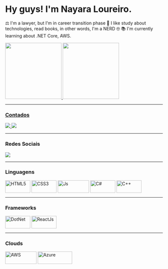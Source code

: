 # Hy guys! I'm Nayara Loureiro.

⚖️ I'm a lawyer, but I'm in career transition phase 💫
I like study about technologies, read books, in other words, I'm a NERD 🤓 📚
I'm currently learning about .NET Core, AWS.


<div>
   <a href="https://github.com/nsloureiro26">
      <img height = "180em" src = "https://github-readme-stats.vercel.app/api?username=nsloureiro26&show_icons=true&theme=dark&include_all_commits=true&count_private=true" />
      <img height = "180em" src = "https://github-readme-stats.vercel.app/api/top-langs/?username=nsloureiro26&layout=compact&langs_count=7&theme=dark" />
<hr>  

   <h3> Contados</h3>
        <a href = "mailto:nayara.loureiro@gfatec.sp.gov.br"> <img src = "https://img.shields.io/badge/Microsoft_Teams-6264A7?style=for-the-badge&logo=Microsoft-outlook&logoColor=white" " target = "_ blank"> </a>
        <a href = "mailto:nsloureiroadv@gmail.com"> <img src = "https://img.shields.io/badge/Gmail-D14836?style=for-the-badge&logo=gmail&logoColor=white" " target = "_ blank"> </a>
<hr>
  
  <h3> Redes Sociais</h3>
        <a href="https://www.linkedin.com/in/alexsgross/" target="_blank"> <img src = "https://img.shields.io/badge/-LinkedIn-%230077B5?style = for-the-badge & logo = linkedin & logoColor = white "target =" _ blank "> </a> 
<hr>
   
  <h3> Linguagens</h3>
    <img align = "center" alt = "HTML5" height = "40" width = "80" src = "https://img.shields.io/badge/HTML5-E34F26?style=for-the-badge&logo=html5&logoColor=white">
    <img align = "center" alt = "CSS3" height = "40" width = "80" src = "https://img.shields.io/badge/CSS3-1572B6?style=for-the-badge&logo=css3&logoColor=white">  
    <img align = "center" alt = "Js" height = "40" width = "100" src = "https://img.shields.io/badge/JavaScript-323330?style=for-the-badge&logo=javascript&logoColor=F7DF1E">
    <img align = "center" alt = "C#" height = "40" width = "80" src = "https://img.shields.io/badge/C%23-239120?style=for-the-badge&logo=c-sharp&logoColor=white">
    <img align = "center" alt = "C++" height = "40" width = "80" src = "https://img.shields.io/badge/C%2B%2B-00599C?style=for-the-badge&logo=c%2B%2B&logoColor=white">
 <hr>
     
   <h3> Frameworks</h3>
    <img align = "center" alt = "DotNet" height = "40" width = "80" src = "https://img.shields.io/badge/.NET-5C2D91?style=for-the-badge&logo=.net&logoColor=white">
    <img align = "center" alt = "ReactJs" height = "40" width = "80" src = "https://img.shields.io/badge/React-20232A?style=for-the-badge&logo=react&logoColor=61DAFB">
 <hr>
     
   <h3> Clouds</h3>
     <img align = "center" alt = "AWS" height = "40" width = "100" src = "https://img.shields.io/badge/Amazon_AWS-232F3E?style=for-the-badge&logo=amazon-aws&logoColor=white">
     <img align = "center" alt = "Azure" height = "40" width = "110" src = "https://img.shields.io/badge/Microsoft_Azure-0089D6?style=for-the-badge&logo=microsoft-azure&logoColor=white">
</div>

